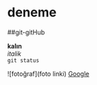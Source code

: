 # deneme
##git-gitHub

**kalın** </br>
*italik*
</br>
`git status` 

![fotoğraf](foto linki)
[Google](http://www.google.com.tr)
